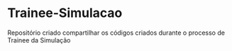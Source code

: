 # Trainee-Simulacao
Repositório criado compartilhar os códigos criados durante o processo de Trainee da Simulação

